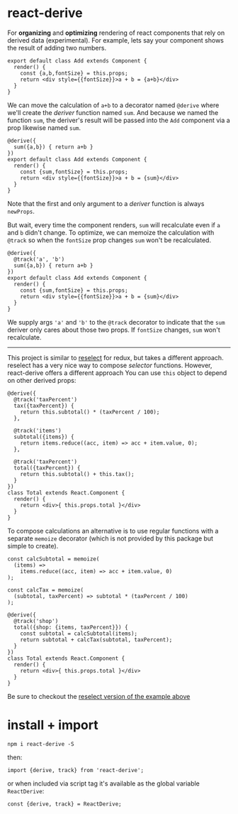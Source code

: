 # react-derive

For **organizing** and **optimizing** rendering of react components
that rely on derived data (experimental). For example, lets say your
component shows the result of adding two numbers.

    export default class Add extends Component {
      render() {
        const {a,b,fontSize} = this.props;
        return <div style={{fontSize}}>a + b = {a+b}</div>
      }
    }

We can move the calculation of `a+b` to a decorator named `@derive`
where we'll create the *deriver* function named `sum`. And because we
named the function `sum`, the deriver's result will be passed
into the `Add` component via a prop likewise named `sum`.

    @derive({
      sum({a,b}) { return a+b }
    })
    export default class Add extends Component {
      render() {
        const {sum,fontSize} = this.props;
        return <div style={{fontSize}}>a + b = {sum}</div>
      }
    }

Note that the first and only argument to a *deriver* function is always `newProps`.

But wait, every time the component renders, `sum` will recalculate even
if `a` and `b` didn't change. To optimize, we can memoize the calculation with `@track`
so when the `fontSize` prop changes `sum` won't be recalculated.

    @derive({
      @track('a', 'b')
      sum({a,b}) { return a+b }
    })
    export default class Add extends Component {
      render() {
        const {sum,fontSize} = this.props;
        return <div style={{fontSize}}>a + b = {sum}</div>
      }
    }

We supply args `'a'` and `'b'` to the `@track`
decorator to indicate that the `sum` deriver only
cares about those two props. If `fontSize` changes,
`sum` won't recalculate.

-------

This project is similar to [reselect](https://github.com/faassen/reselect)
for redux, but takes a different approach. reselect has a
very nice way to compose *selector* functions.  However,
react-derive offers a different approach
You can use `this` object to depend on other derived props:

    @derive({
      @track('taxPercent')
      tax({taxPercent}) {
        return this.subtotal() * (taxPercent / 100);
      },

      @track('items')
      subtotal({items}) {
        return items.reduce((acc, item) => acc + item.value, 0);
      },

      @track('taxPercent')
      total({taxPercent}) {
        return this.subtotal() + this.tax();
      }
    })
    class Total extends React.Component {
      render() {
        return <div>{ this.props.total }</div>
      }
    }

To compose calculations
an alternative is to use regular functions with a
separate `memoize` decorator (which is not provided by this package but simple to create).

    const calcSubtotal = memoize(
      (items) =>
        items.reduce((acc, item) => acc + item.value, 0)
    );

    const calcTax = memoize(
      (subtotal, taxPercent) => subtotal * (taxPercent / 100)
    );

    @derive({
      @track('shop')
      total({shop: {items, taxPercent}}) {
        const subtotal = calcSubtotal(items);
        return subtotal + calcTax(subtotal, taxPercent);
      }
    })
    class Total extends React.Component {
      render() {
        return <div>{ this.props.total }</div>
      }
    }

Be sure to checkout the [reselect version of the example above](https://github.com/faassen/reselect#example)

# install + import

    npm i react-derive -S

then:

    import {derive, track} from 'react-derive';

or when included via script tag it's available as the global variable `ReactDerive`:

    const {derive, track} = ReactDerive;
